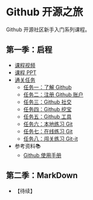 # Github 开源之旅

Github 开源社区新手入门系列课程。

## 第一季：启程

- [课程视频<img src="https://raw.githubusercontent.com/wangding/courses/master/images/video.png" height="15">](http://edu.51cto.com/course/course_id-7845.html)
- [课程 PPT<img src="https://raw.githubusercontent.com/wangding/courses/master/images/presentation.png" height="15"/>](Github-开源之旅第一季启程.pptx)
- [通关任务<img src="https://raw.githubusercontent.com/wangding/courses/master/images/homework.png" height="15"/>](TaskS01.md)  
    - [任务一：了解 Github](TaskS01.md#任务一了解-github)  
    - [任务二：注册 Github 账户](TaskS01.md#任务二注册-github-账户)  
    - [任务三：Github 社交](TaskS01.md#任务三github-社交)  
    - [任务四：Github 挖宝](TaskS01.md#任务四github-挖宝)  
    - [任务五：Github 工具](TaskS01.md#任务五github-工具)  
    - [任务六：本地练习 Git](TaskS01.md#任务六本地练习-git)  
    - [任务七：在线练习 Git](TaskS01.md#任务七在线练习-git)  
    - [任务八：闯关练习 Git-it](TaskS01.md#任务八闯关练习-git-it)  
- 参考资料:books:  
    - [Github 使用手册](http://wiki.jikexueyuan.com/project/github-basics/)  

## 第二季：MarkDown

- 【待续】
